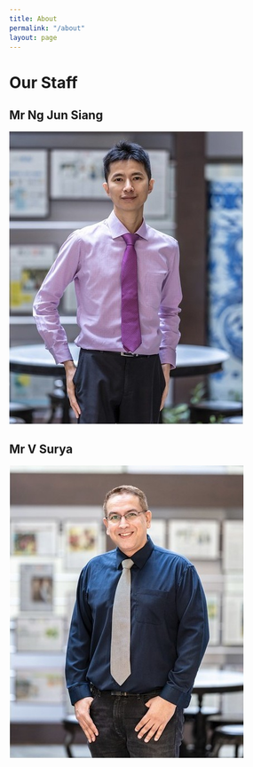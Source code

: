 ```yaml
---
title: About
permalink: "/about"
layout: page
---
```


# Our Staff

## Mr Ng Jun Siang

![Photograph of Mr Ng Jun Siang](/images/NYJC_NgJunSiang.jpg)

## Mr V Surya

![Photograph of Mr V Surya](/images/NYJC_VSurya.jpg)
